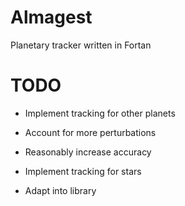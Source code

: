 # Almagest

Planetary tracker written in Fortan



# TODO

* Implement tracking for other planets

* Account for more perturbations

* Reasonably increase accuracy

* Implement tracking for stars

* Adapt into library




